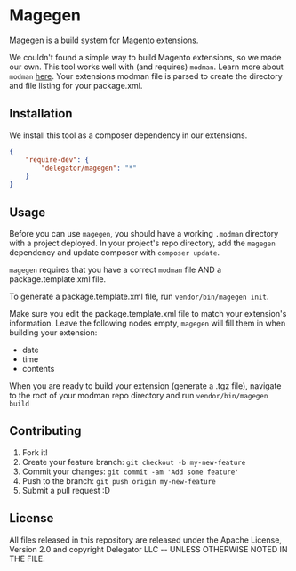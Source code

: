 # Magegen

Magegen is a build system for Magento extensions.

We couldn't found a simple way to build Magento extensions, so we made our own.
This tool works well with (and requires) `modman`. Learn more about `modman`
[here](https://github.com/colinmollenhour/modman). Your extensions modman file
is parsed to create the directory and file listing for your package.xml.

## Installation

We install this tool as a composer dependency in our extensions.

```json
{
    "require-dev": {
        "delegator/magegen": "*"
    }
}
```

## Usage

Before you can use `magegen`, you should have a working `.modman` directory with
a project deployed. In your project's repo directory, add the `magegen`
dependency and update composer with `composer update`.

`magegen` requires that you have a correct `modman` file AND a
package.template.xml file.

To generate a package.template.xml file, run `vendor/bin/magegen init`.

Make sure you edit the package.template.xml file to match your extension's
information. Leave the following nodes empty, `magegen` will fill them in when
building your extension:

* date
* time
* contents

When you are ready to build your extension (generate a .tgz file), navigate
to the root of your modman repo directory and run `vendor/bin/magegen build`

## Contributing

1. Fork it!
2. Create your feature branch: `git checkout -b my-new-feature`
3. Commit your changes: `git commit -am 'Add some feature'`
4. Push to the branch: `git push origin my-new-feature`
5. Submit a pull request :D

## License

All files released in this repository are released under the Apache License,
Version 2.0 and copyright Delegator LLC -- UNLESS OTHERWISE NOTED IN THE FILE.
